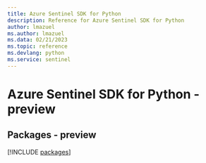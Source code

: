 ```yaml
---
title: Azure Sentinel SDK for Python
description: Reference for Azure Sentinel SDK for Python
author: lmazuel
ms.author: lmazuel
ms.data: 02/21/2023
ms.topic: reference
ms.devlang: python
ms.service: sentinel
---
```

# Azure Sentinel SDK for Python - preview
## Packages - preview
[!INCLUDE [packages](sentinel-index.md)]